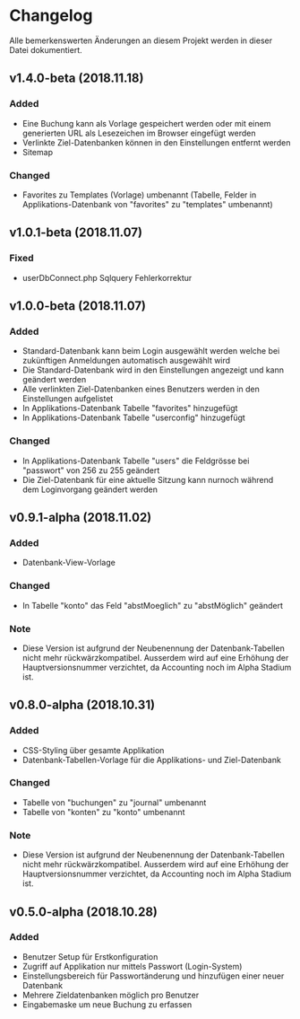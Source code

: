 # Changelog
Alle bemerkenswerten Änderungen an diesem Projekt werden in dieser Datei dokumentiert.

## v1.4.0-beta (2018.11.18)
### Added
- Eine Buchung kann als Vorlage gespeichert werden oder mit einem generierten URL als Lesezeichen im Browser eingefügt werden
- Verlinkte Ziel-Datenbanken können in den Einstellungen entfernt werden
- Sitemap
### Changed
- Favorites zu Templates (Vorlage) umbenannt (Tabelle, Felder in Applikations-Datenbank von "favorites" zu "templates" umbenannt)

## v1.0.1-beta (2018.11.07)
### Fixed
- userDbConnect.php Sqlquery Fehlerkorrektur

## v1.0.0-beta (2018.11.07)
### Added
- Standard-Datenbank kann beim Login ausgewählt werden welche bei zukünftigen Anmeldungen automatisch ausgewählt wird
- Die Standard-Datenbank wird in den Einstellungen angezeigt und kann geändert werden
- Alle verlinkten Ziel-Datenbanken eines Benutzers werden in den Einstellungen aufgelistet
- In Applikations-Datenbank Tabelle "favorites" hinzugefügt
- In Applikations-Datenbank Tabelle "userconfig" hinzugefügt
### Changed
- In Applikations-Datenbank Tabelle "users" die Feldgrösse bei "passwort" von 256 zu 255 geändert
- Die Ziel-Datenbank für eine aktuelle Sitzung kann nurnoch während dem Loginvorgang geändert werden

## v0.9.1-alpha (2018.11.02)
### Added
- Datenbank-View-Vorlage
### Changed
- In Tabelle "konto" das Feld "abstMoeglich" zu "abstMöglich" geändert
### Note
- Diese Version ist aufgrund der Neubenennung der Datenbank-Tabellen nicht mehr rückwärzkompatibel. Ausserdem wird auf eine Erhöhung der Hauptversionsnummer verzichtet, da Accounting noch im Alpha Stadium ist.

## v0.8.0-alpha (2018.10.31)
### Added
- CSS-Styling über gesamte Applikation
- Datenbank-Tabellen-Vorlage für die Applikations- und Ziel-Datenbank
### Changed
- Tabelle von "buchungen" zu "journal" umbenannt
- Tabelle von "konten" zu "konto" umbenannt
### Note
- Diese Version ist aufgrund der Neubenennung der Datenbank-Tabellen nicht mehr rückwärzkompatibel. Ausserdem wird auf eine Erhöhung der Hauptversionsnummer verzichtet, da Accounting noch im Alpha Stadium ist.

## v0.5.0-alpha (2018.10.28)
### Added
- Benutzer Setup für Erstkonfiguration
- Zugriff auf Applikation nur mittels Passwort (Login-System)
- Einstellungsbereich für Passwortänderung und hinzufügen einer neuer Datenbank
- Mehrere Zieldatenbanken möglich pro Benutzer
- Eingabemaske um neue Buchung zu erfassen